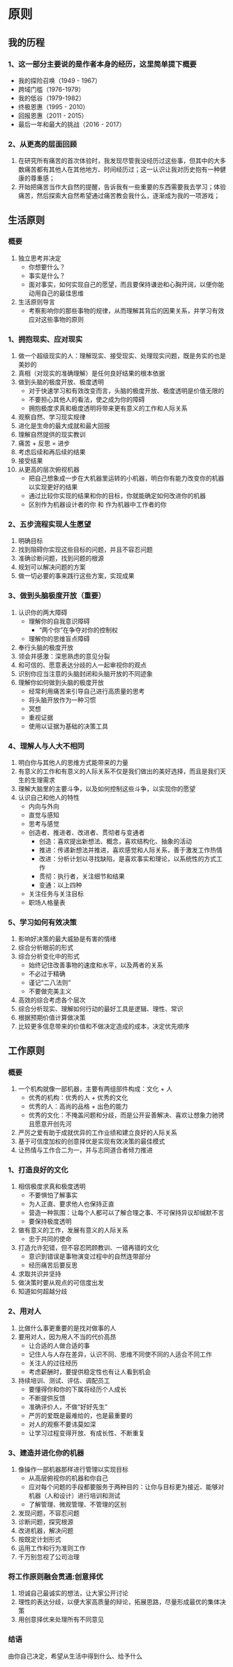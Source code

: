 # 原则

## 我的历程

### 1、这一部分主要说的是作者本身的经历，这里简单提下概要

- 我的探险召唤（1949 - 1967）
- 跨域门槛（1976-1979）
- 我的低谷（1979-1982）
- 终极恩惠（1995 - 2010）
- 回报恩惠（2011 - 2015）
- 最后一年和最大的挑战（2016 - 2017）

### 2、从更高的层面回顾

1. 在研究所有痛苦的首次体验时，我发现尽管我没经历过这些事，但其中的大多数痛苦都有其他人在其他地方、时间经历过；这一认识让我对历史抱有一种健康的尊重感；
2. 开始把痛苦当作大自然的提醒，告诉我有一些重要的东西需要我去学习；体验痛苦，然后探索大自然希望通过痛苦教会我什么，逐渐成为我的一项游戏；

## 生活原则

### 概要

1. 独立思考并决定
   - 你想要什么？
   - 事实是什么？
   - 面对事实，如何实现自己的愿望，而且要保持谦逊和心胸开阔，以便你能动用自己的最佳思维
2. 生活原则导言
   - 考察影响你的那些事物的规律，从而理解其背后的因果关系，并学习有效应对这些事物的原则

### 1、拥抱现实、应对现实

1. 做一个超级现实的人：理解现实、接受现实、处理现实问题，既是务实的也是美妙的
2. 真相（对现实的准确理解）是任何良好结果的根本依据
3. 做到头脑的极度开放、极度透明
   - 对于快速学习和有效改变而言，头脑的极度开放、极度透明是价值无限的
   - 不要担心其他人的看法，使之成为你的障碍
   - 拥抱极度求真和极度透明将带来更有意义的工作和人际关系
4. 观察自然、学习现实规律
5. 进化是生命的最大成就和最大回报
6. 理解自然提供的现实教训
7. 痛苦 + 反思 = 进步
8. 考虑后续和再后续的结果
9. 接受结果
10. 从更高的层次俯视机器
    - 把自己想象成一步在大机器里运转的小机器，明白你有能力改变你的机器以实现更好的结果
    - 通过比较你实现的结果和你的目标，你就能确定如何改进你的机器
    - 区别作为机器设计者的你 和 作为机器中工作者的你

### 2、五步流程实现人生愿望

1. 明确目标
2. 找到阻碍你实现这些目标的问题，并且不容忍问题
3. 准确诊断问题，找到问题的根源
4. 规划可以解决问题的方案
5. 做一切必要的事来践行这些方案，实现成果

### 3、做到头脑极度开放（重要）

1. 认识你的两大障碍
   - 理解你的自我意识障碍
     - “两个你”在争夺对你的控制权
   - 理解你的思维盲点障碍
2. 奉行头脑的极度开放
3. 领会并感激：深思熟虑的意见分裂
4. 和可信的、愿意表达分歧的人一起审视你的观点
5. 识别你应当注意的头脑封闭和头脑开放的不同迹象
6. 理解你如何做到头脑的极度开放
   - 经常利用痛苦来引导自己进行高质量的思考
   - 将头脑开放作为一种习惯
   - 冥想
   - 重视证据
   - 使用以证据为基础的决策工具

### 4、理解人与人大不相同

1. 明白你与其他人的思维方式能带来的力量
2. 有意义的工作和有意义的人际关系不仅是我们做出的美好选择，而且是我们天生的生理需求
3. 理解大脑里的主要斗争，以及如何控制这些斗争，以实现你的愿望
4. 认识自己和他人的特性
   - 内向与外向
   - 直觉与感知
   - 思考与感觉
   - 创造者、推进者、改进者、贯彻者与变通者
     - 创造：喜欢提出新想法、概念，喜欢结构化、抽象的活动
     - 推进：传递新想法并推进，喜欢感觉和人际关系，善于激发工作热情
     - 改进：分析计划以寻找缺陷，是喜欢事实和理论，以系统性的方式工作
     - 贯彻：执行者，关注细节和结果
     - 变通：以上四种
   - 关注任务与关注目标
   - 职场人格量表

### 5、学习如何有效决策

1. 影响好决策的最大威胁是有害的情绪
2. 综合分析眼前的形式
3. 综合分析变化中的形式
   - 始终记住改善事物的速度和水平，以及两者的关系
   - 不必过于精确
   - 谨记“二八法则”
   - 不要做完美主义
4. 高效的综合考虑各个层次
5. 综合分析现实、理解如何行动的最好工具是逻辑、理性、常识
6. 根据预期价值计算做决策
7. 比较更多信息带来的价值和不做决定造成的成本，决定优先顺序

## 工作原则

### 概要

1. 一个机构就像一部机器，主要有两组部件构成：文化 + 人
   - 优秀的机构：优秀的人 + 优秀的文化
   - 优秀的人：高尚的品格 + 出色的能力
   - 优秀的文化：不掩盖问题和分歧，而是公开妥善解决、喜欢让想象力驰骋且愿意开创先河
2. 严厉之爱有助于成就优异的工作业绩和建立良好的人际关系
3. 基于可信度加权的创意择优是实现有效决策的最佳模式
4. 让热情与工作合二为一，并与志同道合者倾力推进

### 1、打造良好的文化

1. 相信极度求真和极度透明
   - 不要惧怕了解事实
   - 为人正直、要求他人也保持正直
   - 营造一种氛围：让每个人都可以了解合理之事、不可保持异议却缄默不言
   - 要保持极度透明
2. 做有意义的工作，发展有意义的人际关系
   - 忠于共同的使命
3. 打造允许犯错，但不容忍罔顾教训、一错再错的文化
   - 意识到错误是事物演变过程中的自然连带部分
   - 经历痛苦后要反思
4. 求取共识并坚持
5. 做决策时要从观点的可信度出发
6. 知道如何超越分歧

### 2、用对人

1. 比做什么事更重要的是找对做事的人
2. 要用对人，因为用人不当的代价高昂
   - 让合适的人做合适的事
   - 记住人与人存在差异，认识不同、思维不同使不同的人适合不同工作
   - 关注人的过往经历
   - 考虑薪酬时，要提供稳定性也有让人看到机会
3. 持续培训、测试、评估、调配员工
   - 要懂得你和你的下属将经历个人成长
   - 不断提供反馈
   - 准确评价人，不做“好好先生”
   - 严厉的爱既是最难给的，也是最重要的
   - 对人的观察不要讳莫如深
   - 让学习过程变得开放、有成长性、不断重复

### 3、建造并进化你的机器

1. 像操作一部机器那样进行管理以实现目标
   - 从高层俯视你的机器和你自己
   - 应对每个问题的手段都要服务于两种目的：让你与目标更为接近、能够对机器（人和设计）进行培训和测试
   - 了解管理、微观管理、不管理的区别
2. 发现问题，不容忍问题
3. 诊断问题，探究根源
4. 改进机器，解决问题
5. 按既定计划形式
6. 运用工作和行为准则工作
7. 千万别忽视了公司治理

### 将工作原则融会贯通:创意择优

1. 坦诚自己最诚实的想法，让大家公开讨论
2. 理性的表达分歧，以便大家高质量的辩论，拓展思路，尽量形成最优的集体决策
3. 用创意择优来处理所有不同意见

### 结语

由你自己决定，希望从生活中得到什么、给予什么
